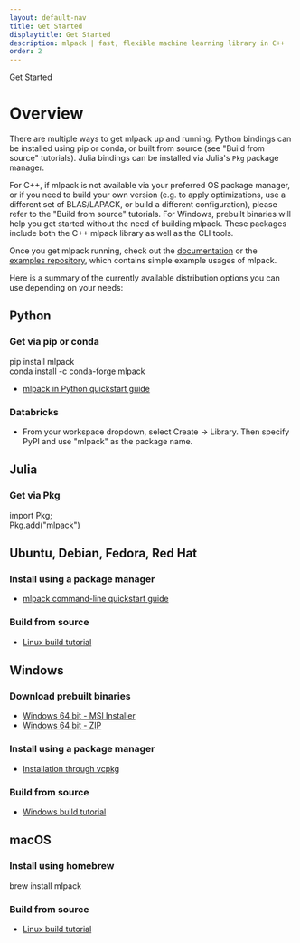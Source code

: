 ```yaml
---
layout: default-nav
title: Get Started
displaytitle: Get Started
description: mlpack | fast, flexible machine learning library in C++
order: 2
---
```


<div class="page-title-header">Get Started</div>

# Overview

There are multiple ways to get mlpack up and running. Python bindings can be
installed using pip or conda, or built from source (see "Build from source"
tutorials).  Julia bindings can be installed via Julia's `Pkg` package manager.

For C++, if mlpack is not available via your preferred OS package manager, or if
you need to build your own version (e.g. to apply optimizations, use a different
set of BLAS/LAPACK, or build a different configuration), please refer to the
"Build from source" tutorials.  For Windows, prebuilt binaries will help you get
started without the need of building mlpack. These packages include both the C++
mlpack library as well as the CLI tools.

Once you get mlpack running, check out the [documentation](docs.html) or the
[examples repository](https://github.com/mlpack/examples/), which contains
simple example usages of mlpack.

Here is a summary of the currently available distribution options you can use
depending on your needs:

## Python

### Get via pip or conda

<div class="quick-command">pip install mlpack</div>
<div class="quick-command">conda install -c conda-forge mlpack</div>

- [mlpack in Python quickstart guide](doc/mlpack-3.4.0/doxygen/python_quickstart.html)

### Databricks
- From your workspace dropdown, select Create -> Library. Then specify PyPI and
  use "mlpack" as the package name.

## Julia

### Get via Pkg

<div class="quick-command">import Pkg;<br />Pkg.add("mlpack")</div>

## Ubuntu, Debian, Fedora, Red Hat

### Install using a package manager
- [mlpack command-line quickstart guide](doc/mlpack-3.4.0/doxygen/cli_quickstart.html)

### Build from source
- [Linux build tutorial](doc/mlpack-3.4.0/doxygen/build.html)

## Windows

### Download prebuilt binaries
- [Windows 64 bit - MSI Installer](/files/mlpack-3.4.0.msi)
- [Windows 64 bit - ZIP](/files/mlpack-3.4.0.zip)

### Install using a package manager
- [Installation through vcpkg](doc/mlpack-3.4.0/doxygen/build_windows.html)

### Build from source
- [Windows build tutorial](doc/mlpack-3.4.0/doxygen/build_windows.html)

## macOS

### Install using homebrew
<div class="quick-command">brew install mlpack</div>

### Build from source 
- [Linux build tutorial](doc/mlpack-3.4.0/doxygen/build.html)

